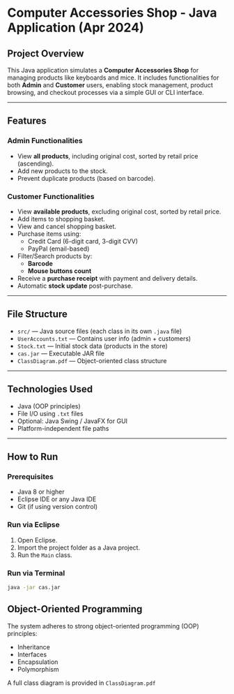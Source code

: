 # Computer Accessories Shop - Java Application (Apr 2024)

## Project Overview
This Java application simulates a **Computer Accessories Shop** for managing products like keyboards and mice. It includes functionalities for both **Admin** and **Customer** users, enabling stock management, product browsing, and checkout processes via a simple GUI or CLI interface.

---

## Features

### Admin Functionalities
- View **all products**, including original cost, sorted by retail price (ascending).
- Add new products to the stock.
- Prevent duplicate products (based on barcode).

### Customer Functionalities
- View **available products**, excluding original cost, sorted by retail price.
- Add items to shopping basket.
- View and cancel shopping basket.
- Purchase items using:
  - Credit Card (6-digit card, 3-digit CVV)
  - PayPal (email-based)
- Filter/Search products by:
  - **Barcode**
  - **Mouse buttons count**
- Receive a **purchase receipt** with payment and delivery details.
- Automatic **stock update** post-purchase.

---

## File Structure

- `src/` — Java source files (each class in its own `.java` file)
- `UserAccounts.txt` — Contains user info (admin + customers)
- `Stock.txt` — Initial stock data (products in the store)
- `cas.jar` — Executable JAR file
- `ClassDiagram.pdf` — Object-oriented class structure

---

## Technologies Used
- Java (OOP principles)
- File I/O using `.txt` files
- Optional: Java Swing / JavaFX for GUI
- Platform-independent file paths

---

## How to Run

### Prerequisites
- Java 8 or higher
- Eclipse IDE or any Java IDE
- Git (if using version control)

### Run via Eclipse
1. Open Eclipse.
2. Import the project folder as a Java project.
3. Run the `Main` class.

### Run via Terminal
```bash
java -jar cas.jar
```

## Object-Oriented Programming

The system adheres to strong object-oriented programming (OOP) principles:
- Inheritance
- Interfaces
- Encapsulation
- Polymorphism

A full class diagram is provided in `ClassDiagram.pdf`
